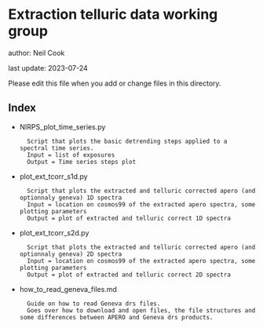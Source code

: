 # Extraction telluric data working group 

author: Neil Cook

last update: 2023-07-24

Please edit this file when you add or change files in this directory.


## Index


- NIRPS_plot_time_series.py
    
        Script that plots the basic detrending steps applied to a spectral time series.
        Input = list of exposures
        Output = Time series steps plot

- plot_ext_tcorr_s1d.py

        Script that plots the extracted and telluric corrected apero (and optionnaly geneva) 1D spectra
        Input = location on cosmos99 of the extracted apero spectra, some plotting parameters
        Output = plot of extracted and telluric correct 1D spectra

- plot_ext_tcorr_s2d.py

        Script that plots the extracted and telluric corrected apero (and optionnaly geneva) 2D spectra
        Input = location on cosmos99 of the extracted apero spectra, some plotting parameters
        Output = plot of extracted and telluric correct 2D spectra

- how_to_read_geneva_files.md

        Guide on how to read Geneva drs files.
        Goes over how to download and open files, the file structures and some differences between APERO and Geneva drs products.